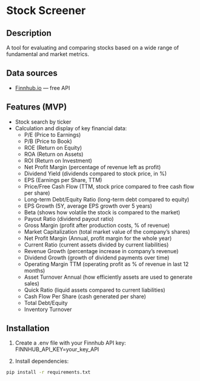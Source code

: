 # Stock Screener

## Description
A tool for evaluating and comparing stocks based on a wide range of fundamental and market metrics.

## Data sources
- [Finnhub.io](https://finnhub.io/) — free API

## Features (MVP)
- Stock search by ticker
- Calculation and display of key financial data:
	- P/E (Price to Earnings)
	- P/B (Price to Book)
	- ROE (Return on Equity)
	- ROA (Return on Assets)
	- ROI (Return on Investment)
	- Net Profit Margin (percentage of revenue left as profit)
	- Dividend Yield (dividends compared to stock price, in %)
	- EPS (Earnings per Share, TTM)
	- Price/Free Cash Flow (TTM, stock price compared to free cash flow per share)
	- Long-term Debt/Equity Ratio (long-term debt compared to equity)
	- EPS Growth (5Y,  average EPS growth over 5 years)
	- Beta (shows how volatile the stock is compared to the market)
	- Payout Ratio (dividend payout ratio)
	- Gross Margin (profit after production costs, % of revenue)
	- Market Capitalization (total market value of the company’s shares)
	- Net Profit Margin (Annual, profit margin for the whole year)
	- Current Ratio (current assets divided by current liabilities)
	- Revenue Growth (percentage increase in company’s revenue)
	- Dividend Growth (growth of dividend payments over time)
	- Operating Margin TTM (operating profit as % of revenue in last 12 months)
	- Asset Turnover Annual (how efficiently assets are used to generate sales)
	- Quick Ratio (liquid assets compared to current liabilities)
	- Cash Flow Per Share (cash generated per share)
	- Total Debt/Equity
	- Inventory Turnover
	


## Installation
1. Create a .env file with your Finnhub API key:
    FINNHUB_API_KEY=your_key_API

2. Install dependencies:
```bash
pip install -r requirements.txt